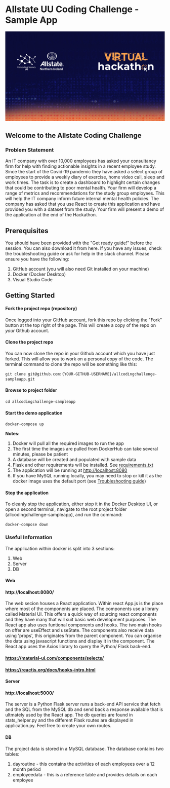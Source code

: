 # Allstate UU Coding Challenge - Sample App

![AllState](./img/9A9F5914-64CC-4660-AA17-EFC157196FC8_1_105_c.jpeg)

## Welcome to the Allstate Coding Challenge

### Problem Statement

An IT company with over 10,000 employees has asked your consultancy firm for help with finding actionable insights in a recent employee study. Since the start of the Covid-19 pandemic they have asked a select group of employees to provide a weekly diary of exercise, home video call, sleep and work times. The task is to create a dashboard to highlight certain changes that could be contributing to poor mental health. Your firm will develop a range of metrics and recommendations for the study group employees. This will help the IT company inform future internal mental health policies. The company has asked that you use React to create this application and have provided you with a dataset from the study.  Your firm will present a demo of the application at the end of the Hackathon.

## Prerequisites
You should have been provided with the "Get ready guide!" before the session.  You can also
download it from here.  If you have any issues, check the troubleshooting guide or ask for
help in the slack channel.  Please ensure you have the following:

1.  GitHub account (you will also need Git installed on your machine)
2.  Docker (Docker Desktop)
3.  Visual Studio Code

## Getting Started

#### Fork the project repo (repository)
Once logged into your GitHub account, fork this repo by clicking the "Fork" button at the top
right of the page. This will create a copy of the repo on _your_ Github account.

#### Clone the project repo
You can now clone the repo in your Github account which you have just forked. This will allow
you to work on a personal copy of the code.  The terminal command to clone the repo will be
something like this:

```
git clone git@github.com:{YOUR-GITHUB-USERNAME}/allcodingchallenge-sampleapp.git
```

#### Browse to project folder
```
cd allcodingchallenge-sampleapp
```

#### Start the demo application

```
docker-compose up
```

**Notes:**

1.  Docker will pull all the required images to run the app
2.  The first time the images are pulled from DockerHub can take several minutes, please
be patient
3.  A database will be created and populated with sample data
4.  Flask and other requirements will be installed. See [requirements.txt](./server/requirements.txt)
5.  The application will be running at [http://localhost:8080](http://localhost:8080)
6.  If you have MySQL running locally, you may need to stop or kill it as the docker image
uses the default port (see [Troubleshooting guide](./Troubleshooting.md))

#### Stop the application
 
 To cleanly stop the application, either stop it in the Docker Desktop UI, or open a second
 terminal, navigate to the root project folder (allcodingchallenge-sampleapp), and run the
 command:

 ```
docker-compose down
 ```

### Useful Information

 The application within docker is split into 3 sections:
 
1. Web
2. Server 
3. DB
 
 #### Web
 #### http://localhost:8080/
 The web secion houses a React application. Within react App.js is the place where most of the components are placed. The components use a library called     Material UI. This offers a quick way of sourcing react components and they have many that will suit basic web development purposes. The React app also uses funtional components and hooks. The two main hooks on offer  are useEffect and useState. The components also receive data using 'props', this originates from the parent component. You can organise the data using javascript functions and display it in the component. The React app uses the Axios library to query the Python/ Flask back-end.
 #### https://material-ui.com/components/selects/
 #### https://reactjs.org/docs/hooks-intro.html
 
  #### Server
  #### http://localhost:5000/
  The server is a Python Flask server runs a back-end  API service that fetch and the SQL from the MySQL db and send back a response available that is ultmately   used by the React app. The db queries are found in stats_helper.py and the different Flask routes are displayed in application.py. Feel free to create your own routes. 
  
  #### DB
 The project data is stored in a MySQL database. The database contains two tables:
 1) dayroutine - this contains the activities of each employees over a 12 month period
 2) employeedata - this is a reference table and provides details on each employee
 
 
 
 
 
 
 
